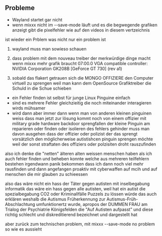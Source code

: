 ## Probleme

* Wayland startet gar nicht
* wenn mixxx nicht im --save-mode läuft und es die begwegende grafiken anzeigt gibt die pixelfehler wie auf den videos in diesem vertzeichnis


ist wieder ein Prblem was nicht nur ein problem ist

1. wayland muss man sowieso schauen

2. dass problem mit dem nouveau treiber der merkwürdige dinge macht wenn mixxx mehr grafik braucht
07:00.0 VGA compatible controller: NVIDIA Corporation GK208B [GeForce GT 730] (rev a1)

3. sobald das flakert getrauen sich die MONGO OFFIZIERE den Computer virtuell zu sprengen weil man kann dem OpenSource Grafiktreiber die Schuld in die Schue schieben


* ein Fehler finden ist selbst für junge Linux Pinguine einfach
* sind es mehrere Fehler gleichzieitig die noch miteinander interagieren wirds mühsamer
* wird dann aber immer dann wenn man von anderen kleinen pinguinen weiss dass man jetzt zur lösung kommt noch von einem offizier mit military grade hardware backdoor sprengfallen der kleine Pinguin am reparieren oder finden oder isolieren des fehlers gehinder muss man davon ausgehen dass der offizier oder polizist der das sprengt vorsätzlich den möglicherweise autistishcen pinguin sprengen möchte weil der sonst straftaten des offiziers oder polzisiten droht rauszufinden

also ich denke die "netten" älteren alten weissen menschen haben als ich auch fehler finden und beheben konnte welche aus mehreren teilfehlern bestehen irgendwann panik bekommen dass ich dann noch viel mehr rausfinden und dann angefangen proaktiv mit cyberwaffen auf mcih und auf menschen die mir glauben zu schieessen

also das wäre nicht ein hass der Täter gegen autisten mit inselbegabung informatik das wäre ein hass gegen alle autisten, weil hat ein autist die spezialbegabung CO2 oder Kriminallfälle Puzzels zu lössen würde das auch erklären weshalb die Autismus Früherkennung zur Autismus-Früh-Abschlachtung umfunktionertz wurde, apropos der DUMMEN FRAU am Trialog der Psychiatrie Königsfelden die "Auf Autisten aufpasst" und diese richtig schlecht und diskreditierend bezeichnet und dargestellt hat

aber zurück zum technischen problem, mit mixxx --save-mode no problem so wie es aussieht


